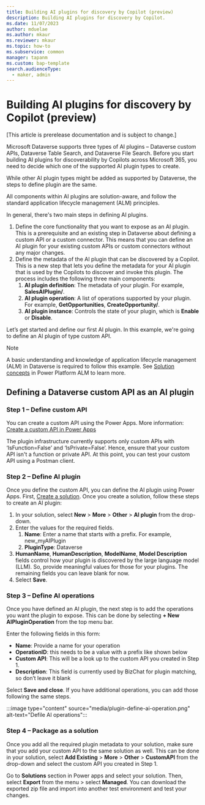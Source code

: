 ```yaml
---
title: Building AI plugins for discovery by Copilot (preview)
description: Building AI plugins for discovery by Copilot.
ms.date: 11/07/2023
author: mduelae
ms.author: mkaur
ms.reviewer: mkaur
ms.topic: how-to
ms.subservice: common
manager: tapanm
ms.custom: bap-template
search.audienceType: 
  - maker, admin
---
```


# Building AI plugins for discovery by Copilot (preview)

[This article is prerelease documentation and is subject to change.]

Microsoft Dataverse supports three types of AI plugins – Dataverse custom APIs, Dataverse Table Search, and Dataverse File Search. Before you start building AI plugins for discoverability by Copilots across Microsoft 365, you need to decide which one of the supported AI plugin types to create.

While other AI plugin types might be added as supported by Dataverse, the steps to define plugin are the same. 

All components within AI plugins are solution-aware, and follow the standard application lifecycle management (ALM) principles. 

In general, there's two main steps in defining AI plugins.

1. Define the core functionality that you want to expose as an AI plugin. <br>
   This is a prerequisite and an existing step in Dataverse about defining a custom API or a custom connector. This means that you can define an AI plugin for your existing custom APIs or custom connectors without any major changes.
1. Define the metadata of the AI plugin that can be discovered by a Copilot.
This is a new step that lets you define the metadata for your AI plugin that is used by the Copilots to discover and invoke this plugin. The process includes the following three main components:
    1. **AI plugin definition**: The metadata of your plugin. For example, **SalesAIPlugin/**.
    1. **AI plugin operation**: A list of operations supported by your plugin. For example, **GetOpportunities**, **CreateOpportunity/**.
    1. **AI plugin instance**: Controls the state of your plugin, which is **Enable** or **Disable**.

Let’s get started and define our first AI plugin. In this example, we're going to define an AI plugin of type custom API. 

> [!Note]
> A basic understanding and knowledge of application lifecycle management (ALM) in Dataverse is required to follow this example. See [Solution concepts](/power-platform/alm/solution-concepts-alm) in Power Platform ALM to learn more.


## Defining a Dataverse custom API as an AI plugin 

### Step 1 – Define custom API

You can create a custom API using the Power Apps. More information: [Create a custom API in Power Apps](../../developer/data-platform/create-custom-api-maker-portal.md)

The plugin infrastructure currently supports only custom APIs with ‘IsFunction=False’ and ‘IsPrivate=False’. Hence, ensure that your custom API isn't a function or private API. At this point, you can test your custom API using a Postman client.

### Step 2 – Define AI plugin

Once you define the custom API, you can define the AI plugin using Power Apps. First, [Create a solution](../data-platform/create-solution.md). Once you create a solution, follow these steps to create an AI plugin:

1. In your solution, select **New** > **More** > **Other** > **AI plugin** from the drop-down.
1. Enter the values for the required fields.
    1. **Name**: Enter a name that starts with a prefix. For example,  new_myAIPlugin
    1. **PluginType**: Dataverse
1. **HumanName**, **HumanDescription**, **ModelName**, **Model Description** fields control how your plugin is discovered by the large language model (LLM). So, provide meaningful values for those for your plugins. The remaining fields you can leave blank for now.
1. Select **Save**.

### Step 3 – Define AI operations

Once you have defined an AI plugin, the next step is to add the operations you want the plugin to expose. This can be done by selecting **+ New AIPluginOperation** from the top menu bar.

Enter the following fields in this form:

- **Name**: Provide a name for your operation
- **OperationID**: this needs to be a value with a prefix like shown below
- **Custom API**: This will be a look up to the custom API you created in Step 1.
- **Description**: This field is currently used by BizChat for plugin matching, so don’t leave it blank

Select **Save and close**. If you have additional operations, you can add those following the same steps.

:::image type="content" source="media/plugin-define-ai-operation.png" alt-text="Defile AI operations":::

### Step 4 – Package as a solution

Once you add all the required plugin metadata to your solution, make sure that you add your custom API to the same solution as well. This can be done in your solution, select **Add Existing** > **More** > **Other** > **CustomAPI** from the drop-down and select the custom API you created in Step 1.

Go to **Solutions** section in Power apps and select your solution. Then, select **Export** from the menu > select **Managed**. You can download the exported zip file and import into another test environment and test your changes.



